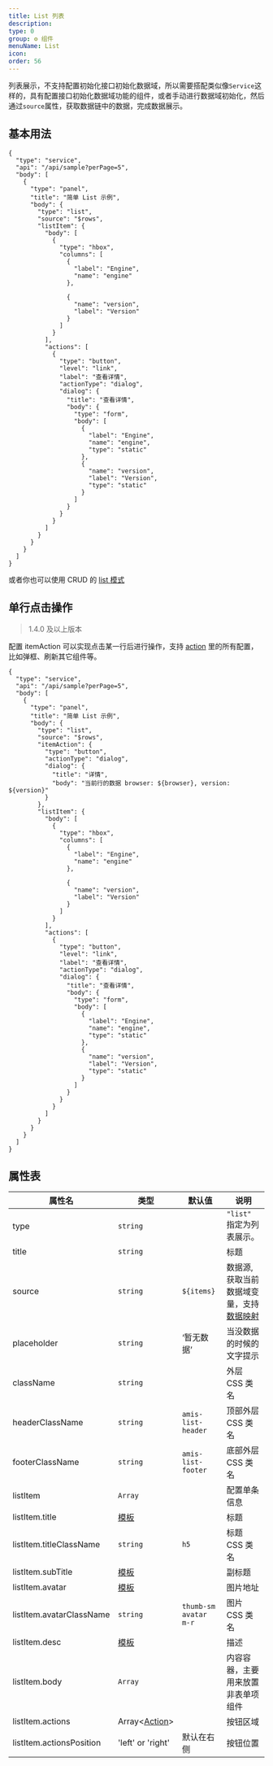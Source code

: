 ```yaml
---
title: List 列表
description:
type: 0
group: ⚙ 组件
menuName: List
icon:
order: 56
---
```


列表展示，不支持配置初始化接口初始化数据域，所以需要搭配类似像`Service`这样的，具有配置接口初始化数据域功能的组件，或者手动进行数据域初始化，然后通过`source`属性，获取数据链中的数据，完成数据展示。

## 基本用法

```schema: scope="body"
{
  "type": "service",
  "api": "/api/sample?perPage=5",
  "body": [
    {
      "type": "panel",
      "title": "简单 List 示例",
      "body": {
        "type": "list",
        "source": "$rows",
        "listItem": {
          "body": [
            {
              "type": "hbox",
              "columns": [
                {
                  "label": "Engine",
                  "name": "engine"
                },

                {
                  "name": "version",
                  "label": "Version"
                }
              ]
            }
          ],
          "actions": [
            {
              "type": "button",
              "level": "link",
              "label": "查看详情",
              "actionType": "dialog",
              "dialog": {
                "title": "查看详情",
                "body": {
                  "type": "form",
                  "body": [
                    {
                      "label": "Engine",
                      "name": "engine",
                      "type": "static"
                    },
                    {
                      "name": "version",
                      "label": "Version",
                      "type": "static"
                    }
                  ]
                }
              }
            }
          ]
        }
      }
    }
  ]
}
```

或者你也可以使用 CRUD 的 [list 模式](./crud#list-%E5%88%97%E8%A1%A8%E6%A8%A1%E5%BC%8F)

## 单行点击操作

> 1.4.0 及以上版本

配置 itemAction 可以实现点击某一行后进行操作，支持 [action](./action) 里的所有配置，比如弹框、刷新其它组件等。

```schema: scope="body"
{
  "type": "service",
  "api": "/api/sample?perPage=5",
  "body": [
    {
      "type": "panel",
      "title": "简单 List 示例",
      "body": {
        "type": "list",
        "source": "$rows",
        "itemAction": {
          "type": "button",
          "actionType": "dialog",
          "dialog": {
            "title": "详情",
            "body": "当前行的数据 browser: ${browser}, version: ${version}"
          }
        },
        "listItem": {
          "body": [
            {
              "type": "hbox",
              "columns": [
                {
                  "label": "Engine",
                  "name": "engine"
                },

                {
                  "name": "version",
                  "label": "Version"
                }
              ]
            }
          ],
          "actions": [
            {
              "type": "button",
              "level": "link",
              "label": "查看详情",
              "actionType": "dialog",
              "dialog": {
                "title": "查看详情",
                "body": {
                  "type": "form",
                  "body": [
                    {
                      "label": "Engine",
                      "name": "engine",
                      "type": "static"
                    },
                    {
                      "name": "version",
                      "label": "Version",
                      "type": "static"
                    }
                  ]
                }
              }
            }
          ]
        }
      }
    }
  ]
}
```

## 属性表

| 属性名                   | 类型                                 | 默认值                | 说明                                                                         |
| ------------------------ | ------------------------------------ | --------------------- | ---------------------------------------------------------------------------- |
| type                     | `string`                             |                       | `"list"` 指定为列表展示。                                                    |
| title                    | `string`                             |                       | 标题                                                                         |
| source                   | `string`                             | `${items}`            | 数据源, 获取当前数据域变量，支持[数据映射](../../docs/concepts/data-mapping) |
| placeholder              | `string`                             | ‘暂无数据’            | 当没数据的时候的文字提示                                                     |
| className                | `string`                             |                       | 外层 CSS 类名                                                                |
| headerClassName          | `string`                             | `amis-list-header`    | 顶部外层 CSS 类名                                                            |
| footerClassName          | `string`                             | `amis-list-footer`    | 底部外层 CSS 类名                                                            |
| listItem                 | `Array`                              |                       | 配置单条信息                                                                 |
| listItem.title           | [模板](../../docs/concepts/template) |                       | 标题                                                                         |
| listItem.titleClassName  | `string`                             | `h5`                  | 标题 CSS 类名                                                                |
| listItem.subTitle        | [模板](../../docs/concepts/template) |                       | 副标题                                                                       |
| listItem.avatar          | [模板](../../docs/concepts/template) |                       | 图片地址                                                                     |
| listItem.avatarClassName | `string`                             | `thumb-sm avatar m-r` | 图片 CSS 类名                                                                |
| listItem.desc            | [模板](../../docs/concepts/template) |                       | 描述                                                                         |
| listItem.body            | `Array`                              |                       | 内容容器，主要用来放置非表单项组件                                           |
| listItem.actions         | Array<[Action](./action)>            |                       | 按钮区域                                                                     |
| listItem.actionsPosition | 'left' or 'right'                    | 默认在右侧            | 按钮位置                                                                     |

